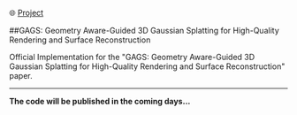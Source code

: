 <p align="left">
    🌐 <a href="https://VerseWei.github.io/GAGS/" target="_blank">Project</a>
</p>
##GAGS: Geometry Aware-Guided 3D Gaussian Splatting for High-Quality Rendering and Surface Reconstruction

Official Implementation for the "GAGS: Geometry Aware-Guided 3D Gaussian Splatting for High-Quality Rendering and Surface Reconstruction" paper.  


___
**The code will be published in the coming days...**
